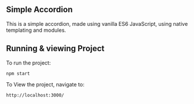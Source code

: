 ## Simple Accordion

This is a simple accordion, made using vanilla ES6 JavaScript, using native templating and modules.

## Running & viewing Project

To run the project:

```
npm start
```

To View the project, navigate to:

```
http://localhost:3000/
```
